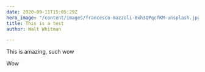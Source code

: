 ```yaml
---
date: 2020-09-11T15:05:29Z
hero_image: "/content/images/francesco-mazzoli-0xh3QPqcfKM-unsplash.jpg"
title: This is a test
author: Walt Whitman

---
```

This is amazing, such wow

Wow